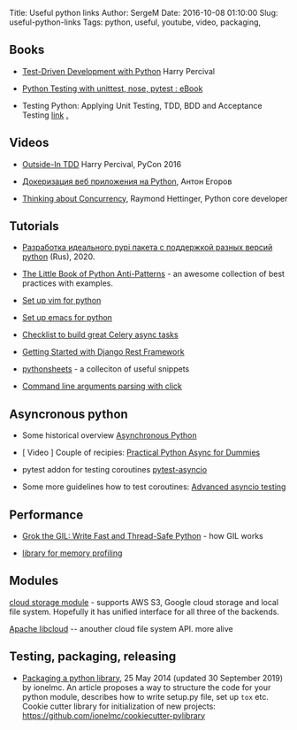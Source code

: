 Title: Useful python links
Author: SergeM
Date: 2016-10-08 01:10:00
Slug: useful-python-links
Tags: python, useful, youtube, video, packaging, 

## Books

* [Test-Driven Development with Python](http://chimera.labs.oreilly.com/books/1234000000754/index.html)
Harry Percival

* [Python Testing with unittest, nose, pytest : eBook](http://pythontesting.net/books/python-testing-ebook/)

* Testing Python: Applying Unit Testing, TDD, BDD and Acceptance Testing [link](http://eu.wiley.com/WileyCDA/WileyTitle/productCd-1118901223.html)
[.](http://cdwanze.github.io/%E7%94%B5%E8%84%91/python/Testing%20Python.pdf)

## Videos

* [Outside-In TDD](https://www.youtube.com/watch?v=6zQAu23bKF8) Harry Percival, PyCon 2016

* [Докеризация веб приложения на Python](https://www.youtube.com/watch?v=if6Ly9ik9pE), Антон Егоров

* [Thinking about Concurrency](https://www.youtube.com/watch?v=Bv25Dwe84g0), Raymond Hettinger, Python core developer



## Tutorials
* [Разработка идеального pypi пакета с поддержкой разных версий python](https://habr.com/en/post/483512/) (Rus), 2020.

* [The Little Book of Python Anti-Patterns](https://docs.quantifiedcode.com/python-anti-patterns/index.html) - an awesome collection of best practices with examples.

* [Set up vim for python](https://realpython.com/blog/python/vim-and-python-a-match-made-in-heaven/)

* [Set up emacs for python](https://realpython.com/blog/python/emacs-the-best-python-editor/)

* [Checklist to build great Celery async tasks](http://celerytaskschecklist.com/)

* [Getting Started with Django Rest Framework](http://www.projectforrest.com/path/70)

* [pythonsheets](https://www.pythonsheets.com/) - a colleciton of useful snippets

* [Command line arguments parsing with click](https://dbader.org/blog/mastering-click-advanced-python-command-line-apps)


## Asyncronous python

* Some historical overview [Asynchronous Python](https://hackernoon.com/asynchronous-python-45df84b82434)

* [ Video ] Couple of recipies: [Practical Python Async for Dummies](https://www.youtube.com/watch?v=5_K8GwZ_268)

* pytest addon for testing coroutines [pytest-asyncio](https://pypi.python.org/pypi/pytest-asyncio)

* Some more guidelines how to test coroutines: [Advanced asyncio testing](https://stefan.sofa-rockers.org/2016/03/10/advanced-asyncio-testing/)

## Performance

* [Grok the GIL: Write Fast and Thread-Safe Python](https://emptysqua.re/blog/grok-the-gil-fast-thread-safe-python/) - how GIL works

* [library for memory profiling](https://pypi.python.org/pypi/memory_profiler)

## Modules

[cloud storage module](https://pypi.python.org/pypi/cloudstorage) - supports AWS S3, Google cloud storage and local file system. Hopefully it has unified interface for all three of the backends.

[Apache libcloud](https://github.com/apache/libcloud/) -- anouther cloud file system API. more alive


## Testing, packaging, releasing

* [Packaging a python library](https://blog.ionelmc.ro/2014/05/25/python-packaging/), 25 May 2014 (updated 30 September 2019) by ionelmc. An article proposes a way to structure the code for your python module, describes how to write setup.py file, set up `tox` etc. Cookie cutter library for initialization of new projects: https://github.com/ionelmc/cookiecutter-pylibrary


